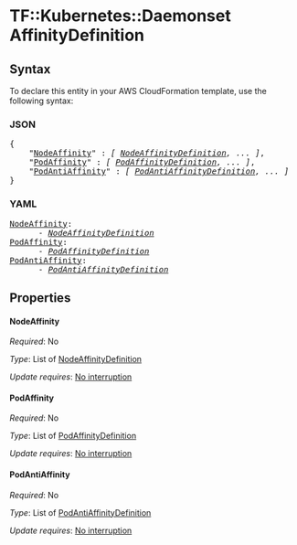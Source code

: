 # TF::Kubernetes::Daemonset AffinityDefinition

## Syntax

To declare this entity in your AWS CloudFormation template, use the following syntax:

### JSON

<pre>
{
    "<a href="#nodeaffinity" title="NodeAffinity">NodeAffinity</a>" : <i>[ <a href="nodeaffinitydefinition.md">NodeAffinityDefinition</a>, ... ]</i>,
    "<a href="#podaffinity" title="PodAffinity">PodAffinity</a>" : <i>[ <a href="podaffinitydefinition.md">PodAffinityDefinition</a>, ... ]</i>,
    "<a href="#podantiaffinity" title="PodAntiAffinity">PodAntiAffinity</a>" : <i>[ <a href="podantiaffinitydefinition.md">PodAntiAffinityDefinition</a>, ... ]</i>
}
</pre>

### YAML

<pre>
<a href="#nodeaffinity" title="NodeAffinity">NodeAffinity</a>: <i>
      - <a href="nodeaffinitydefinition.md">NodeAffinityDefinition</a></i>
<a href="#podaffinity" title="PodAffinity">PodAffinity</a>: <i>
      - <a href="podaffinitydefinition.md">PodAffinityDefinition</a></i>
<a href="#podantiaffinity" title="PodAntiAffinity">PodAntiAffinity</a>: <i>
      - <a href="podantiaffinitydefinition.md">PodAntiAffinityDefinition</a></i>
</pre>

## Properties

#### NodeAffinity

_Required_: No

_Type_: List of <a href="nodeaffinitydefinition.md">NodeAffinityDefinition</a>

_Update requires_: [No interruption](https://docs.aws.amazon.com/AWSCloudFormation/latest/UserGuide/using-cfn-updating-stacks-update-behaviors.html#update-no-interrupt)

#### PodAffinity

_Required_: No

_Type_: List of <a href="podaffinitydefinition.md">PodAffinityDefinition</a>

_Update requires_: [No interruption](https://docs.aws.amazon.com/AWSCloudFormation/latest/UserGuide/using-cfn-updating-stacks-update-behaviors.html#update-no-interrupt)

#### PodAntiAffinity

_Required_: No

_Type_: List of <a href="podantiaffinitydefinition.md">PodAntiAffinityDefinition</a>

_Update requires_: [No interruption](https://docs.aws.amazon.com/AWSCloudFormation/latest/UserGuide/using-cfn-updating-stacks-update-behaviors.html#update-no-interrupt)


